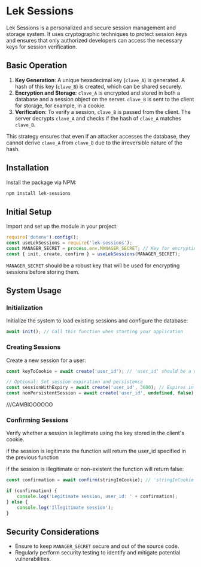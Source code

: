 # Lek Sessions

Lek Sessions is a personalized and secure session management and storage system. It uses cryptographic techniques to protect session keys and ensures that only authorized developers can access the necessary keys for session verification.

## Basic Operation

1. **Key Generation**: A unique hexadecimal key (`clave_A`) is generated. A hash of this key (`clave_B`) is created, which can be shared securely.
2. **Encryption and Storage**: `clave_A` is encrypted and stored in both a database and a session object on the server. `clave_B` is sent to the client for storage, for example, in a cookie.
3. **Verification**: To verify a session, `clave_B` is passed from the client. The server decrypts `clave_A` and checks if the hash of `clave_A` matches `clave_B`.

This strategy ensures that even if an attacker accesses the database, they cannot derive `clave_A` from `clave_B` due to the irreversible nature of the hash.

## Installation

Install the package via NPM:

```bash
npm install lek-sessions
```

## Initial Setup

Import and set up the module in your project:

```javascript
require('dotenv').config();
const useLekSessions = require('lek-sessions');
const MANAGER_SECRET = process.env.MANAGER_SECRET; // Key for encrypting/decrypting sessions
const { init, create, confirm } = useLekSessions(MANAGER_SECRET);
```

`MANAGER_SECRET` should be a robust key that will be used for encrypting sessions before storing them.

## System Usage

### Initialization

Initialize the system to load existing sessions and configure the database:

```javascript
await init(); // Call this function when starting your application
```

### Creating Sessions

Create a new session for a user:

```javascript
const keyToCookie = await create('user_id'); // 'user_id' should be a unique identifier for each user

// Optional: Set session expiration and persistence
const sessionWithExpiry = await create('user_id', 3600); // Expires in one hour
const nonPersistentSession = await create('user_id', undefined, false); // Does not persist after server restart
```
///CAMBIOOOOOO
### Confirming Sessions

Verify whether a session is legitimate using the key stored in the client's cookie.

if the session is legitimate the function will return the user_id specified in the previous function

if the session is illegitimate or non-existent the function will return false:

```javascript
const confirmation = await confirm(stringInCookie); // 'stringInCookie' is the value stored in the client's cookie

if (confirmation) {
    console.log('Legitimate session, user_id: ' + confirmation);
} else {
    console.log('Illegitimate session');
}
```

## Security Considerations

- Ensure to keep `MANAGER_SECRET` secure and out of the source code.
- Regularly perform security testing to identify and mitigate potential vulnerabilities.
```